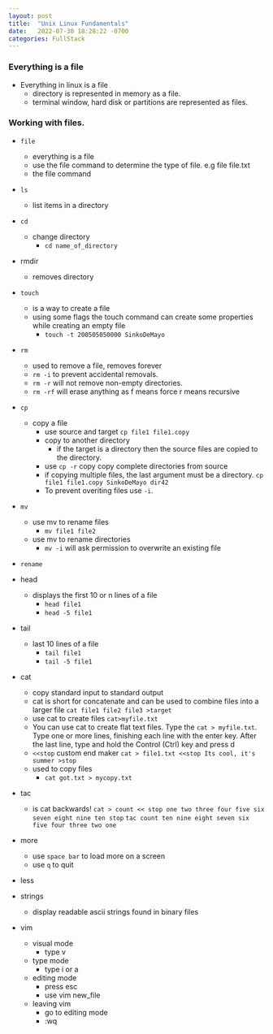 ```yaml
---
layout: post
title:  "Unix Linux Fundamentals"
date:   2022-07-30 18:28:22 -0700
categories: FullStack
---
```


### Everything is a file
- Everything in linux is a file
    - directory is represented in memory as a file.
    - terminal window, hard disk or partitions are represented as files.
### Working with files.
- `file` 
    - everything is a file
    - use the file command to determine the type of file. e.g file file.txt
    - the file command 
- `ls` 
    - list items in a directory
- `cd`
    - change directory
        - `cd name_of_directory`
- rmdir
    - removes directory
- `touch`
    - is a way to create a file
    - using some flags the touch command can create some properties while creating an empty file 
        - `touch -t 200505050000 SinkoDeMayo`
- `rm`
    - used to remove a file, removes forever
    - `rm -i`  to prevent accidental removals.
    - `rm -r` will not remove non-empty directories.
    - `rm -rf` will erase anything as f means force r means recursive
- `cp`
    - copy a file 
        - use source and target `cp file1 file1.copy`
        - copy to another directory
            - if the target is a directory then the source files are copied to the directory.
        - use `cp -r` copy copy complete directories from source 
        - if copying multiple files, the last argument must be a directory. `cp file1 file1.copy SinkoDeMayo dir42`
        - To prevent overiting files use `-i`.

- `mv`
    - use mv to rename files
        - `mv file1 file2`
    - use mv to rename directories
        - `mv -i` will ask permission to overwrite an existing file
- `rename`
- head
    - displays the first 10 or n lines of a file
        - `head file1`
        - `head -5 file1`
- tail
    - last 10 lines of a file
        - `tail file1`
        - `tail -5 file1`
- cat
    - copy standard input to standard output
    - cat is short for concatenate and can be used to combine files into a larger file `cat file1 file2 file3 >target`
    - use cat to create files `cat>myfile.txt`
    - You can use cat to create flat text files. Type the `cat > myfile.txt`. Type one or more lines, finishing each line with the enter key. After the last line, type and hold the Control (Ctrl) key and press d
    - `<<stop` custom end maker 
         `cat > file1.txt <<stop Its cool, it's summer >stop`
    - used to copy files
        - `cat got.txt > mycopy.txt`
         


- tac
    - is cat backwards!
      ` cat > count << stop
     one
     two
     three
     four
     five
     six
     seven
     eight
     nine
     ten
     stop `
` tac count
ten
nine
eight
seven
six
five
four
three
two
one `

- more
    - use `space bar` to load more on a screen
    - use `q` to quit
- less
- strings
    - display readable ascii strings found in binary files

- vim
    - visual mode
        - type v
    - type mode
        - type i or a
    - editing mode
        - press esc
        - use vim new_file
    - leaving vim
        - go to editing mode
        - :wq